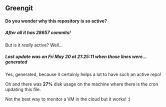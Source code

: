 ## Greengit

#### Do you wonder why this repository is so active?

##### After all it has 28657 commits!

But is it *really* active? Well...

##### Last update was on Fri May 20 at 21:25:11 when those lines were... generated

Yes, generated, because it certainly helps a lot to have such an active repo!

Oh and there was **27%** disk usage on the machine
where there is the cron updating this file.

Not the best way to monitor a VM in the cloud but it works! :)
